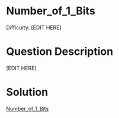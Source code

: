 
# Number_of_1_Bits

Difficulty: [EDIT HERE]

# Question Description

[EDIT HERE]

# Solution

[Number_of_1_Bits]([191]Number_of_1_Bits.py)

    
